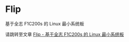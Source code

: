 # Flip
基于全志 F1C200s 的 Linux 最小系统板

请跳转至文章 [Flip - 基于全志 F1C200s 的 Linux 最小系统板](https://wiki-power.com/Flip-%E5%9F%BA%E4%BA%8E%E5%85%A8%E5%BF%97F1C200s%E7%9A%84Linux%E6%9C%80%E5%B0%8F%E7%B3%BB%E7%BB%9F%E6%9D%BF)

